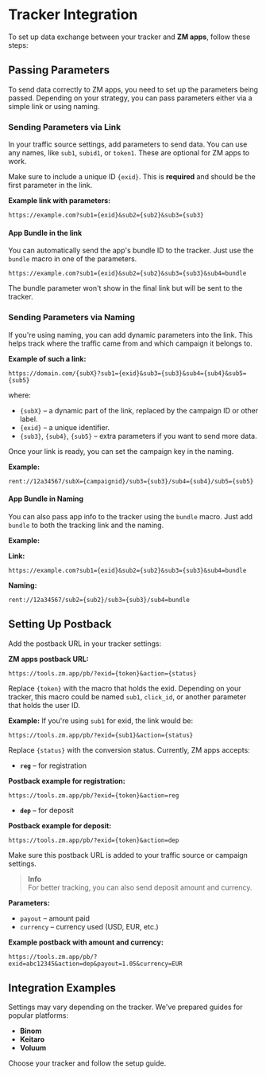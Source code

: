 # Tracker Integration

To set up data exchange between your tracker and **ZM apps**, follow these steps:

## Passing Parameters

To send data correctly to ZM apps, you need to set up the parameters being passed. Depending on your strategy, you can pass parameters either via a simple link or using naming.

### Sending Parameters via Link

In your traffic source settings, add parameters to send data. You can use any names, like `sub1`, `subid1`, or `token1`. These are optional for ZM apps to work.

Make sure to include a unique ID `{exid}`. This is **required** and should be the first parameter in the link.

**Example link with parameters:**
```
https://example.com?sub1={exid}&sub2={sub2}&sub3={sub3}
```

#### App Bundle in the link

You can automatically send the app's bundle ID to the tracker. Just use the `bundle` macro in one of the parameters.

```
https://example.com?sub1={exid}&sub2={sub2}&sub3={sub3}&sub4=bundle
```

The bundle parameter won't show in the final link but will be sent to the tracker.

### Sending Parameters via Naming

If you're using naming, you can add dynamic parameters into the link. This helps track where the traffic came from and which campaign it belongs to.

**Example of such a link:**
```
https://domain.com/{subX}?sub1={exid}&sub3={sub3}&sub4={sub4}&sub5={sub5}
```

where:

- `{subX}` – a dynamic part of the link, replaced by the campaign ID or other label.
- `{exid}` – a unique identifier.
- `{sub3}`, `{sub4}`, `{sub5}` – extra parameters if you want to send more data.

Once your link is ready, you can set the campaign key in the naming.

**Example:**
```
rent://12a34567/subX={campaignid}/sub3={sub3}/sub4={sub4}/sub5={sub5}
```

#### App Bundle in Naming

You can also pass app info to the tracker using the `bundle` macro. Just add `bundle` to both the tracking link and the naming.

**Example:**

**Link:**
```
https://example.com?sub1={exid}&sub2={sub2}&sub3={sub3}&sub4=bundle
```

**Naming:**
```
rent://12a34567/sub2={sub2}/sub3={sub3}/sub4=bundle
```

## Setting Up Postback

Add the postback URL in your tracker settings:

**ZM apps postback URL:**
```
https://tools.zm.app/pb/?exid={token}&action={status}
```

Replace `{token}` with the macro that holds the exid.
Depending on your tracker, this macro could be named `sub1`, `click_id`, or another parameter that holds the user ID.

**Example:**
If you're using `sub1` for exid, the link would be:
```
https://tools.zm.app/pb/?exid={sub1}&action={status}
```

Replace `{status}` with the conversion status. Currently, ZM apps accepts:

- **`reg`** – for registration

**Postback example for registration:**
```
https://tools.zm.app/pb/?exid={token}&action=reg
```

- **`dep`** – for deposit

**Postback example for deposit:**
```
https://tools.zm.app/pb/?exid={token}&action=dep
```

Make sure this postback URL is added to your traffic source or campaign settings.

> **Info**  
> For better tracking, you can also send deposit amount and currency.

**Parameters:**

- `payout` – amount paid
- `currency` – currency used (USD, EUR, etc.)

**Example postback with amount and currency:**
```
https://tools.zm.app/pb/?exid=abc12345&action=dep&payout=1.05&currency=EUR
```

## Integration Examples

Settings may vary depending on the tracker. We've prepared guides for popular platforms:

- **Binom**
- **Keitaro**
- **Voluum**

Choose your tracker and follow the setup guide.